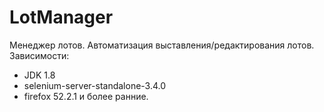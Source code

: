 # LotManager
Менеджер лотов. Автоматизация выставления/редактирования лотов.<br />
Зависимости:
* JDK 1.8
* selenium-server-standalone-3.4.0
* firefox 52.2.1 и более ранние.
